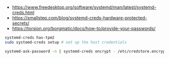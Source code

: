 * https://www.freedesktop.org/software/systemd/man/latest/systemd-creds.html
* https://smallstep.com/blog/systemd-creds-hardware-protected-secrets/
* https://torsion.org/borgmatic/docs/how-to/provide-your-passwords/

```bash
systemd-creds has-tpm2
sudo systemd-creds setup # set up the host credentials
```

```bash
systemd-ask-password -n | systemd-creds encrypt - /etc/credstore.encrypted/borgmatic.pw # save pw as an encrypted credential
```
